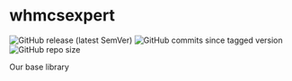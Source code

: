 # whmcsexpert
![GitHub release (latest SemVer)](https://shields.eunarede.com/github/v/release/whmcsexpert/whmcsexpert)
![GitHub commits since tagged version](https://shields.eunarede.com/github/commits-since/whmcsexpert/whmcsexpert/latest)
![GitHub repo size](https://shields.eunarede.com/github/repo-size/whmcsexpert/whmcsexpert)

Our base library
